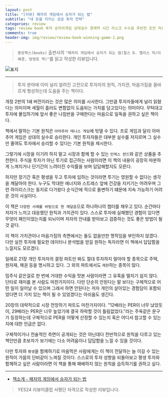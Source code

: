```yaml
---  
layout: post  
title: "[리뷰] 패자의 게임에서 승자가 되는 법"  
subtitle: "내 돈을 지키는 성공 투자 전략"  
categories: review  
tags: review book 투자 승자의게임 상대실수 경제학 시간 리스크 수수료 후반전 조언 자산가   
comments: true  
header-img: img/review/review-book-winning-game-1.png
---  
```

  
> `중앙북스(books)` 출판사의 `"패자의 게임에서 승자가 되는 법(찰스 D. 엘리스 저/이혜경, 방영호 역)"`를 읽고 작성한 리뷰입니다.  

![표지](https://theorydb.github.io/assets/img/review/review-book-winning-game-1.png)  

---

> 투자 분야에 이미 널리 알려진 고전으로 투자자의 원칙, 가치관, 마음가짐을 올바르게 형성하는데 도움을 주는 책이다.

개정 2판의 1쇄 버전이라는 것은 많은 의미를 시사한다. 그만큼 투자자들에게 널리 읽혔다는 의미이며 세월이 흘러도 변함없이 도움되는 가치를 담고있다는 의미이다. 무턱대고 투자에 몰입하기에 앞서 좋은 나침반을 구매한다는 마음으로 일독을 권하고 싶은 책이다. 

책에서 말하는 기본 원칙은 `아마추어 테니스 게임`에 빗댈 수 있다. 프로 게임과 달리 아마추어 게임은 상대의 실수로 승리한다. 개인 투자자들은 대부분 실수를 저지르며 그 실수만 줄여도 투자에서 승리할 수 있다는 기본 원칙을 제시한다. 

그렇기에 시장을 이기려 하지 말고 시장과 함께 할 수 있는 `인덱스 펀드`와 같은 상품을 추천한다. 주식을 투자가 아닌 투기로 접근하는 사람이라면 이 책의 내용이 굉장히 따분하게 느껴지거나 단기간의 느려터진 수익률을 보며 답답해할지도 모른다.

하지만 장기간 혹은 평생을 두고 투자에 임하는 것이라면 투기는 영원할 수 없다는 생각을 깨달아야 한다. 누구도 막대한 에너지와 스트레스 앞에 건강을 지키기는 어려우며 그런 하이리스크는 동지로 다가왔다 순식간에 적으로 돌변하기 떄문에 지속 가능하기 어려운 것이 사실이다. 

이 책은 `다양한 사례를 바탕으로 한 깨달음`으로 하나하나의 챕터를 채우고 있다. 순간마다 저자가 느끼고 대응했던 원칙과 가치관이 있다. 스스로 투자에 실패했던 경험이 있다면 무엇이 패인이었는지를 되뇌이며 저자의 안내를 받아보고 검증하는 것도 좋은 방법이 될 것 같다.

이 책이 가치관이나 마음가짐의 측면에서는 둘도 없을만한 명작임을 부인하지 않겠다. 다만 실전 투자에 필요한 데이터나 분석법을 얻길 원하는 독자라면 이 책에서 답답함을 느낄지도 모르겠다. 

일례로 21장 개인 투자자의 결정 파트만 봐도 절대 투자하지 말아야 할 종목으로 주택, 원자재, 채권 등을 명시하고 있다. 그 외의 파트에서도 `제한`하는 종목이 많다. 

밈주식 같은걸로 한 번에 거대한 수익을 맛본 사람이라면 그 유혹을 떨치기 쉽지 않다. 단타로 재미를 본 사람도 마찬가지이다. 다만 단순히 안된다는 말 보다는 구체적으로 어떤 일이 일어날 수 있으며 그래서 하면 안된다는 저자 개인의 살아있는 경험담이 포함되었다면 더 가치 있는 책이 될 수 있었겠다는 아쉬움도 생긴다.

20장의 대략적으로 시장 전망하기 파트도 마찬가지이다. "12배라는 PER이 너무 낝았듯이, 29배라는 PER은 너무 높았기에 결국 하락할 것이 틀림없었다."라는 주옥같은 문구가 등장하는데 구체적으로 PER을 어떻게 산정할 수 있는지 혹은 어디서 참고할 수 있는지에 대한 언급은 없다. 

구체적이거나 전술적인 측면이 공개되는 것은 아닌데다 전반적으로 원칙을 다루고 있는 책인만큼 초보자가 보기에는 다소 어려움이나 답답함을 느낄 수 있을 것이다.

다만 투자와 `평생`을 함께하기로 마음먹은 사람에게는 이 책이 전달하는 늘 이길 수 있는 원칙이 가뭄의 단비같이 느껴질 것이다. 스스로의 투자 성향을 되돌아보고 평생 투자와 함께하고 싶은 사람이라면 이 책을 통해 패배하지 않는 원칙을 습득하기를 권하고 싶다. 

---

* [책소개 - 패자의 게임에서 승자가 되는 법](http://www.yes24.com/Product/Goods/105642264)

> YES24 리뷰어클럽 서평단 자격으로 작성한 리뷰입니다.
